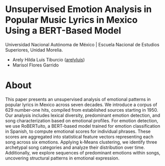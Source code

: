 # Unsupervised Emotion Analysis in Popular Music Lyrics in Mexico Using a BERT-Based Model

Universidad Nacional Autónoma de México | Escuela Nacional de Estudios Superiores, Unidad Morelia.

- Arely Hilda Luis Tiburcio ([arelyluis](https://github.com/arelyluis))
- Marisol Flores Garrido

# About

This paper presents an unsupervised analysis of emotional patterns in popular lyrics in Mexico across seven decades. We introduce a corpus of 629 number-one hits, compiled from established sources starting in 1950. Our analysis includes lexical diversity, predominant emotion detection, and song characterization based on emotional profiles. For emotion detection, we use RoBERTuito, a BERT-based model trained for emotion classification in Spanish, to compute emotional scores for individual phrases. These scores are aggregated into statistical feature vectors representing each song across six emotions. Applying k-Means clustering, we identify three archetypal song categories and analyze their distribution over time. Additionally, we explore sequences of predominant emotions within songs, uncovering structural patterns in emotional expression.



  

